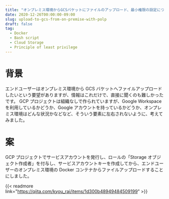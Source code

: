 ```yaml
---
title: "オンプレミス環境からGCSバケットにファイルのアップロード、最小権限の設定について"
date: 2020-12-26T00:00:00-09:00
slug: upload-to-gcs-from-on-premise-with-polp
draft: false
tag:
  - Docker
  - Bash script
  - Cloud Storage
  - Principle of least privilege
---
```


# 背景
エンドユーザーはオンプレミス環境から GCS バケットへファイルアップロードしたいという要望がありますが、情報はこれだけで、直接に聞くのも難しかったです。
GCP プロジェクトは組織なしで作られていますが、Google Workspace を利用しているかどうか、Google アカウントを持っているかどうか、オンプレミス環境はどんな状況かなどなど、そういう要素に左右されないように、考えてみました。

# 案
GCP プロジェクトでサービスアカウントを発行し、ロールの「Storage オブジェクト作成者」を付与し、サービスアカウントキーを作成してから、エンドユーザーのオンプレミス環境の Docker コンテナからファイルアップロードすることにしました。


{{< readmore link="https://qiita.com/kyou_rai/items/1d300b48949484509199" >}}
